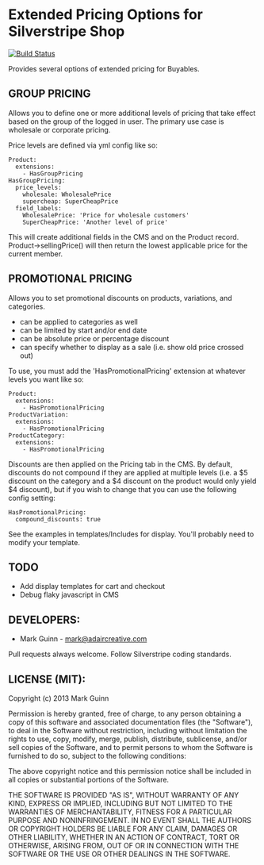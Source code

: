 Extended Pricing Options for Silverstripe Shop
==============================================

[![Build Status](https://secure.travis-ci.org/markguinn/silverstripe-shop-extendedpricing.png)](http://travis-ci.org/markguinn/silverstripe-shop-extendedpricing)

Provides several options of extended pricing for Buyables.

GROUP PRICING
-------------
Allows you to define one or more additional levels of pricing
that take effect based on the group of the logged in user. The
primary use case is wholesale or corporate pricing.

Price levels are defined via yml config like so:

```
Product:
  extensions:
    - HasGroupPricing
HasGroupPricing:
  price_levels:
    wholesale: WholesalePrice
    supercheap: SuperCheapPrice
  field_labels:
    WholesalePrice: 'Price for wholesale customers'
    SuperCheapPrice: 'Another level of price'
```

This will create additional fields in the CMS and on the Product
record. Product->sellingPrice() will then return the lowest
applicable price for the current member.


PROMOTIONAL PRICING
-------------------
Allows you to set promotional discounts on products, variations, and
categories.

- can be applied to categories as well
- can be limited by start and/or end date
- can be absolute price or percentage discount
- can specify whether to display as a sale (i.e. show old price crossed out)

To use, you must add the 'HasPromotionalPricing' extension at
whatever levels you want like so:

```
Product:
  extensions:
    - HasPromotionalPricing
ProductVariation:
  extensions:
    - HasPromotionalPricing
ProductCategory:
  extensions:
    - HasPromotionalPricing
```

Discounts are then applied on the Pricing tab in the CMS. By default,
discounts do not compound if they are applied at multiple levels (i.e.
a $5 discount on the category and a $4 discount on the product would
only yield $4 discount), but if you wish to change that you can
use the following config setting:

```
HasPromotionalPricing:
  compound_discounts: true
```

See the examples in templates/Includes for display. You'll probably
need to modify your template.


TODO
----
- Add display templates for cart and checkout
- Debug flaky javascript in CMS


DEVELOPERS:
-----------
* Mark Guinn - mark@adaircreative.com

Pull requests always welcome. Follow Silverstripe coding standards.


LICENSE (MIT):
--------------
Copyright (c) 2013 Mark Guinn

Permission is hereby granted, free of charge, to any person obtaining a copy of
this software and associated documentation files (the "Software"), to deal in
the Software without restriction, including without limitation the rights to use,
copy, modify, merge, publish, distribute, sublicense, and/or sell copies of the
Software, and to permit persons to whom the Software is furnished to do so, subject
to the following conditions:

The above copyright notice and this permission notice shall be included in all copies
or substantial portions of the Software.

THE SOFTWARE IS PROVIDED "AS IS", WITHOUT WARRANTY OF ANY KIND, EXPRESS OR IMPLIED,
INCLUDING BUT NOT LIMITED TO THE WARRANTIES OF MERCHANTABILITY, FITNESS FOR A PARTICULAR
PURPOSE AND NONINFRINGEMENT. IN NO EVENT SHALL THE AUTHORS OR COPYRIGHT HOLDERS BE LIABLE
FOR ANY CLAIM, DAMAGES OR OTHER LIABILITY, WHETHER IN AN ACTION OF CONTRACT, TORT OR
OTHERWISE, ARISING FROM, OUT OF OR IN CONNECTION WITH THE SOFTWARE OR THE USE OR OTHER
DEALINGS IN THE SOFTWARE.

